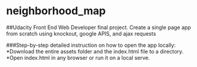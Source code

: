 # neighborhood_map

##Udacity Front End Web Developer final project. Create a single page app from scratch using knockout, google APIS, and ajax requests

###Step-by-step detailed instruction on how to open the app locally:
*Download the entire assets folder and the index.html file to a directory.
*Open index.html in any browser or run it on a local serve.


